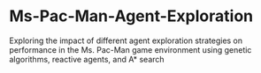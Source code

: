 # Ms-Pac-Man-Agent-Exploration
Exploring the impact of different agent exploration strategies on performance in the Ms. Pac-Man game environment using genetic algorithms, reactive agents, and A* search
